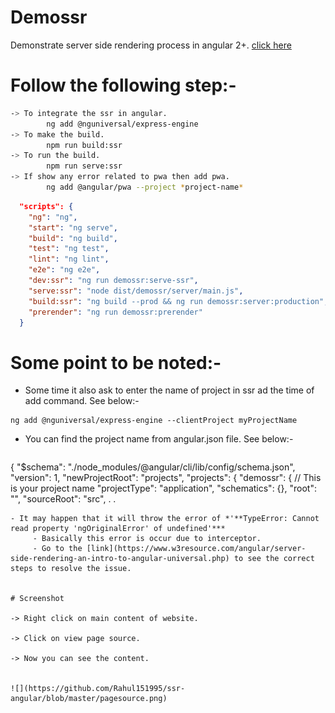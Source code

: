 # Demossr

 Demonstrate server side rendering process in angular 2+.
 [click here](http://angular-ssr.surge.sh/)

# Follow the following step:-

```sh
-> To integrate the ssr in angular.
        ng add @nguniversal/express-engine
-> To make the build.
        npm run build:ssr
-> To run the build.
        npm run serve:ssr
-> If show any error related to pwa then add pwa.
        ng add @angular/pwa --project *project-name*
```

```json
  "scripts": {
    "ng": "ng",
    "start": "ng serve",
    "build": "ng build",
    "test": "ng test",
    "lint": "ng lint",
    "e2e": "ng e2e",
    "dev:ssr": "ng run demossr:serve-ssr",
    "serve:ssr": "node dist/demossr/server/main.js",
    "build:ssr": "ng build --prod && ng run demossr:server:production",
    "prerender": "ng run demossr:prerender"
  }
```

# Some point to be noted:-
- Some time it also ask to enter the name of project in ssr ad the time of add command. See below:-
```shell
ng add @nguniversal/express-engine --clientProject myProjectName
```
- You can find the project name from angular.json file. See below:-
  ```json
{
  "$schema": "./node_modules/@angular/cli/lib/config/schema.json",
  "version": 1,
  "newProjectRoot": "projects",
  "projects": {
    "demossr": {   // This is your project name
      "projectType": "application",
      "schematics": {},
      "root": "",
      "sourceRoot": "src",
	  .
	  .
```
- It may happen that it will throw the error of *'**TypeError: Cannot read property 'ngOriginalError' of undefined'***
     - Basically this error is occur due to interceptor.
     - Go to the [link](https://www.w3resource.com/angular/server-side-rendering-an-intro-to-angular-universal.php) to see the correct steps to resolve the issue. 


# Screenshot

-> Right click on main content of website. 

-> Click on view page source.

-> Now you can see the content.


![](https://github.com/Rahul151995/ssr-angular/blob/master/pagesource.png)
